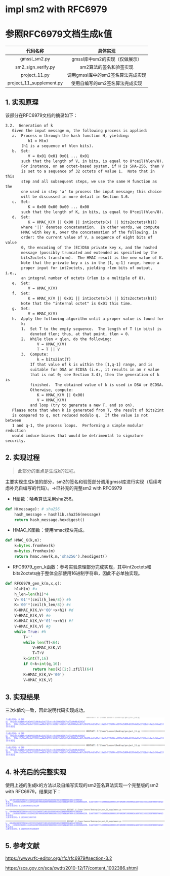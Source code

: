 # impl sm2 with RFC6979
# 参照RFC6979文档生成k值

|         代码名称         |              具体实现              |
| :----------------------: | :--------------------------------: |
|       gmssl_sm2.py       |   gmssl库中sm2的实现（仅做展示）   |
|    sm2_sign_verify.py    |      sm2算法的签名和验签实现       |
|      project_11.py       | 调用gmssl库中的sm2签名算法完成实现 |
| project_11_supplement.py |  使用自编写的sm2签名算法完成实现   |

## 1. 实现原理
该部分在RFC6979文档的摘录如下：
```
3.2.  Generation of k
   Given the input message m, the following process is applied:
   a.  Process m through the hash function H, yielding:
          h1 = H(m)
       (h1 is a sequence of hlen bits).
   b.  Set:
          V = 0x01 0x01 0x01 ... 0x01
       such that the length of V, in bits, is equal to 8*ceil(hlen/8).
       For instance, on an octet-based system, if H is SHA-256, then V
       is set to a sequence of 32 octets of value 1.  Note that in this
       step and all subsequent steps, we use the same H function as the
       one used in step 'a' to process the input message; this choice
       will be discussed in more detail in Section 3.6.
   c.  Set:
          K = 0x00 0x00 0x00 ... 0x00
       such that the length of K, in bits, is equal to 8*ceil(hlen/8).
   d.  Set:
          K = HMAC_K(V || 0x00 || int2octets(x) || bits2octets(h1))
       where '||' denotes concatenation.  In other words, we compute
       HMAC with key K, over the concatenation of the following, in
       order: the current value of V, a sequence of eight bits of value
       0, the encoding of the (EC)DSA private key x, and the hashed
       message (possibly truncated and extended as specified by the
       bits2octets transform).  The HMAC result is the new value of K.
       Note that the private key x is in the [1, q-1] range, hence a
       proper input for int2octets, yielding rlen bits of output, i.e.,
       an integral number of octets (rlen is a multiple of 8).
   e.  Set:
          V = HMAC_K(V)
   f.  Set:
          K = HMAC_K(V || 0x01 || int2octets(x) || bits2octets(h1))
       Note that the "internal octet" is 0x01 this time.
   g.  Set:
          V = HMAC_K(V)
   h.  Apply the following algorithm until a proper value is found for
       k:
       1.  Set T to the empty sequence.  The length of T (in bits) is
           denoted tlen; thus, at that point, tlen = 0.
       2.  While tlen < qlen, do the following:
              V = HMAC_K(V)
              T = T || V
       3.  Compute:
              k = bits2int(T)
           If that value of k is within the [1,q-1] range, and is
           suitable for DSA or ECDSA (i.e., it results in an r value
           that is not 0; see Section 3.4), then the generation of k is
           finished.  The obtained value of k is used in DSA or ECDSA.
           Otherwise, compute:
              K = HMAC_K(V || 0x00)
              V = HMAC_K(V)
           and loop (try to generate a new T, and so on).
   Please note that when k is generated from T, the result of bits2int
   is compared to q, not reduced modulo q.  If the value is not between
   1 and q-1, the process loops.  Performing a simple modular reduction
   would induce biases that would be detrimental to signature security.
```

## 2. 实现过程

> 此部分的重点是生成k的过程。

主要实现生成k值的部分，sm2的签名和验签部分调用gmssl库进行实现（后续考虑补充自编写的代码）。->已补充的完整sm2 with RFC6979

- H函数：哈希算法采用sha256。
```python
def H(message): # sha256
    hash_message = hashlib.sha256(message)
    return hash_message.hexdigest()
```

- HMAC_K函数：使用hmac模块完成。
```python
def HMAC_K(k,m):
    k=bytes.fromhex(k)
    m=bytes.fromhex(m)
    return hmac.new(k,m,'sha256').hexdigest()
```
- RFC6979_gen_k函数：参考实验原理部分完成实现，其中int2octets和bits2octets由于整体全部使用16进制字符串，因此不必单独实现。
```python
def RFC6979_gen_k(m,x,q):
    h1=H(m) #a
    h_len=len(h1)*4
    V='01'*(ceil(h_len/8)) #b
    K='00'*(ceil(h_len/8)) #c
    K=HMAC_K(K,V+'00'+x+h1) #d
    V=HMAC_K(K,V) #e
    K=HMAC_K(K,V+'01'+x+h1) #f
    V=HMAC_K(K,V) #g
    while True: #h
        T=''
        while len(T)<64:
            V=HMAC_K(K,V)
            T=T+V
        k=int(T,16)
        if 0<k<int(q,16):
            return hex(k)[2:].zfill(64)
        K=HMAC_K(K,V+'00')
        V=HMAC_K(K,V)
```
## 3. 实现结果
三次k值均一致，因此说明代码实现成功。

![image](./image/bb4469c3-4742-4586-b575-598484735f74.png)

## 4. 补充后的完整实现
使用上述的生成k的方法以及自编写实现的sm2签名算法实现一个完整版的sm2 with RFC6979，结果如下：

![image](./image/3d9cf38b-43c8-4d60-abae-4780d959ca85.png)

## 5. 参考文献

https://www.rfc-editor.org/rfc/rfc6979#section-3.2

https://sca.gov.cn/sca/xwdt/2010-12/17/content_1002386.shtml
